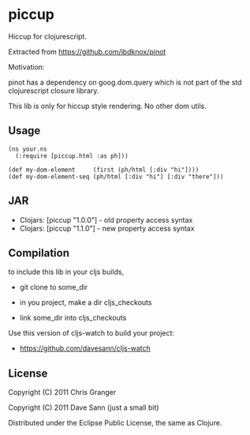 # piccup

Hiccup for clojurescript.

Extracted from https://github.com/ibdknox/pinot

Motivation: 

pinot has a dependency on goog.dom.query which is not part of the std 
clojurescript closure library.

This lib is only for hiccup style rendering. No other dom utils.

## Usage
```
(ns your.ns
  (:require [piccup.html :as ph]))

(def my-dom-element     (first (ph/html [:div "hi"])))
(def my-dom-element-seq (ph/html [:div "hi"] [:div "there"]))
```

## JAR

* Clojars: [piccup "1.0.0"] - old property access syntax
* Clojars: [piccup "1.1.0"] - new property access syntax


## Compilation

to include this lib in your cljs builds,

* git clone to some\_dir

* in you project, make a dir cljs\_checkouts

* link some\_dir into cljs\_checkouts

Use this version of cljs-watch to build your project: 

* https://github.com/davesann/cljs-watch 


## License

Copyright (C) 2011 Chris Granger

Copyright (C) 2011 Dave Sann (just a small bit)

Distributed under the Eclipse Public License, the same as Clojure.

